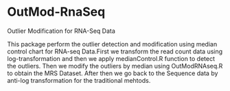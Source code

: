 # OutMod-RnaSeq
Outlier Modification for RNA-Seq Data

This package perform the outlier detection and modification using median control chart 
for RNA-seq Data.First we transform the read count data using log-transformation and then
we apply medianControl.R function to detect the outliers. Then we modify the outliers by median
using OutModRNAseq.R to obtain the MRS Dataset. After then we go back to the Sequence data by anti-log
transformation for the traditional mehtods.
